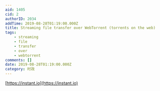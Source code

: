 ```yaml
---
aid: 1405
cid: 2
authorID: 2034
addTime: 2019-08-28T01:19:00.000Z
title: Streaming file transfer over WebTorrent (torrents on the web)
tags:
    - streaming
    - file
    - transfer
    - over
    - webtorrent
comments: []
date: 2019-08-28T01:19:00.000Z
category: 时政
---
```


[https://instant.io](https://instant.io)
